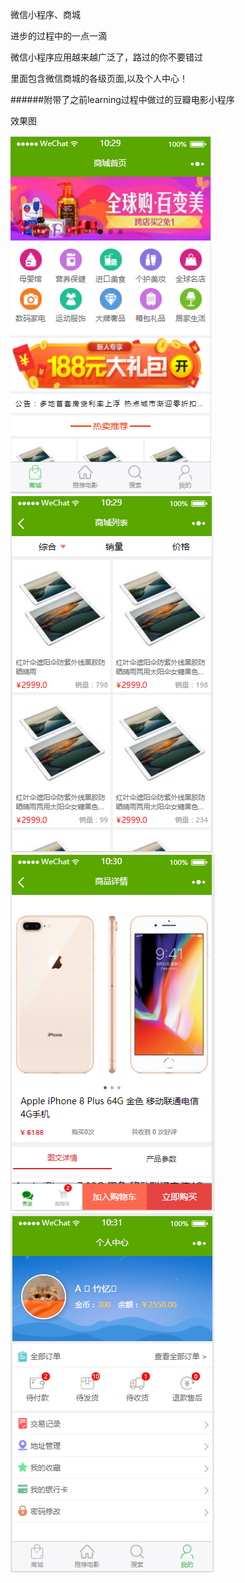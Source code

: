 微信小程序、商城

进步的过程中的一点一滴

微信小程序应用越来越广泛了，路过的你不要错过

里面包含微信商城的各级页面,以及个人中心！

######附带了之前learning过程中做过的豆瓣电影小程序

效果图

![首页](https://github.com/xianxianzhuyi/MarkdownImages/blob/master/QQ%E6%88%AA%E5%9B%BE20171224102940.png) 
![列表页](https://github.com/xianxianzhuyi/MarkdownImages/blob/master/QQ%E6%88%AA%E5%9B%BE20171224102956.png) 
![商品详情](https://github.com/xianxianzhuyi/MarkdownImages/blob/master/QQ%E6%88%AA%E5%9B%BE20171224103038.png) 
![个人中心](https://github.com/xianxianzhuyi/MarkdownImages/blob/master/QQ%E6%88%AA%E5%9B%BE20171224103115.png) 

